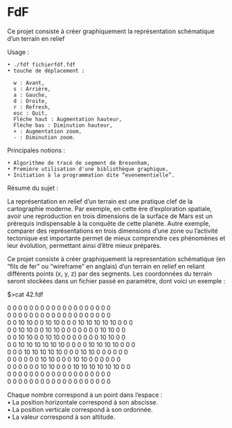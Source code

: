 # FdF
Ce projet consiste à créer graphiquement la représentation schématique d’un terrain en relief

Usage :

    • ./fdf fichierfdf.fdf
    • touche de déplacement :

      w : Avant,
      s : Arrière,
      a : Gauche,
      d : Droite,
      r : Refresh,
      esc : Quit,
      Flèche haut : Augmentation hauteur,
      Flèche bas : Diminution hauteur,
      + : Augmentation zoom,
      - : Diminution zoom.

Principales notions :

    • Algorithme de tracé de segment de Bresenham,
    • Première utilisation d'une bibliothèque graphique,
    • Initiation à la programmation dite “evenementielle”.

Résumé du sujet :

La représentation en relief d’un terrain est une pratique clef de la cartographie moderne.
Par exemple, en cette ère d’exploration spatiale, avoir une reproduction en trois
dimensions de la surface de Mars est un prérequis indispensable à la conquête de cette
planète. Autre exemple, comparer des représentations en trois dimensions d’une zone ou
l’activité tectonique est importante permet de mieux comprendre ces phénomènes et leur
évolution, permettant ainsi d’être mieux préparés.

Ce projet consiste à créer graphiquement la representation schématique (en “fils de
fer” ou “wireframe” en anglais) d’un terrain en relief en reliant différents points (x, y,
z) par des segments. Les coordonnées du terrain seront stockées dans un fichier passé en
paramètre, dont voici un exemple :

$>cat 42.fdf

0 0 0 0 0 0 0 0 0 0 0 0 0 0 0 0 0 0 0\
0 0 0 0 0 0 0 0 0 0 0 0 0 0 0 0 0 0 0\
0 0 10 10 0 0 10 10 0 0 0 10 10 10 10 10 0 0 0\
0 0 10 10 0 0 10 10 0 0 0 0 0 0 0 10 10 0 0\
0 0 10 10 0 0 10 10 0 0 0 0 0 0 0 10 10 0 0\
0 0 10 10 10 10 10 10 0 0 0 0 10 10 10 10 0 0 0\
0 0 0 10 10 10 10 10 0 0 0 10 10 0 0 0 0 0 0\
0 0 0 0 0 0 10 10 0 0 0 10 10 0 0 0 0 0 0\
0 0 0 0 0 0 10 10 0 0 0 10 10 10 10 10 10 0 0\
0 0 0 0 0 0 0 0 0 0 0 0 0 0 0 0 0 0 0\
0 0 0 0 0 0 0 0 0 0 0 0 0 0 0 0 0 0 0

Chaque nombre correspond à un point dans l’espace :\
• La position horizontale correspond à son abscisse.\
• La position verticale correspond à son ordonnée.\
• La valeur correspond à son altitude.
